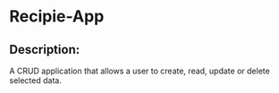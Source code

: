 # Recipie-App
## Description:
 A CRUD application that allows a user to create, read, update or delete selected data.
